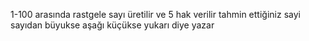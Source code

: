 1-100 arasında rastgele sayı üretilir ve 5 hak verilir tahmin ettiğiniz sayi sayıdan büyukse aşağı küçükse yukarı diye yazar
